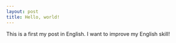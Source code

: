 ```yaml
---
layout: post
title: Hello, world!
---
```


This is a first my post in English. I want to improve my English skill!
